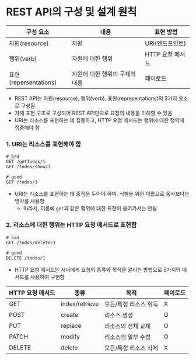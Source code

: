 # REST API의 구성 및 설계 원칙

| 구성 요소               | 내용                | 표현 방법       |
| ------------------- | ----------------- | ----------- |
| 자원(resource)        | 자원                | URI(엔드포인트)  |
| 행위(verb)            | 자원에 대한 행위         | HTTP 요청 메서드 |
| 표현(repersentations) | 자원에 대한 행위의 구체적 내용 | 페이로드        |

* REST API는 자원(resource), 행위(verb), 표현(representations)의 3가지 요소로 구성됨
* 자체 표현 구조로 구성되어 REST API만으로 요청의 내용을 이해할 수 있음
* URI는 리소스를 표현하는 데 집중하고, HTTP 요청 메서드는 행위에 대한 정의에 집중해야 함

### 1. URI는 리소스를 표현해야 함

```
# bad
GET /getTodos/1
GET /todos/show/1

# good
GET /todos/1
```

* URI는 리소스를 표현하는 데 중점을 두어야 하며, 식별을 위한 이름으로 동사보다는 명사를 사용함
	* 따라서, 이름에 `get`과 같은 행위에 대한 표현이 들어가서는 안됨

### 2. 리소스에 대한 행위는 HTTP 요청 메서드로 표현함

```
# bad
GET /todos/delete/1

# good
DELETE /todos/1
```

* HTTP 요청 메서드는 서버에게 요청의 종류와 목적을 알리는 방법으로 5가지의 메서드를 사용하여 구현함

| HTTP 요청 메서드 | 종류             | 목적           | 페이로드 |
| ----------- | -------------- | ------------ | ---- |
| GET         | index/retrieve | 모든/특정 리소스 취득 | X    |
| POST        | create         | 리소스 생성       | O    |
| PUT         | replace        | 리소스의 전체 교체   | O    |
| PATCH       | modify         | 리소스의 일부 수정   | O    |
| DELETE      | delete         | 모든/특정 리소스 삭제 | X    |
